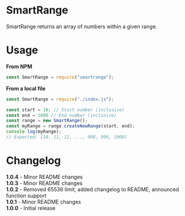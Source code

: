 # SmartRange
SmartRange returns an array of numbers within a given range.
# Usage
**From NPM**
```javascript
const SmartRange = require("smartrange");
```
**From a local file**
```javascript
const SmartRange = require("./index.js");
```
```javascript
const start = 10; // Start number (inclusive)
const end = 1000 // End number (inclusive)
const range = new SmartRange();
const myRange = range.createNewRange(start, end);
console.log(myRange);
// Expected: [10, 11, 12, ..., 998, 999, 1000]
```
# Changelog
**1.0.4** - Minor README changes<br />
**1.0.3** - Minor README changes<br />
**1.0.2** - Removed 65536 limit, added changelog to README, announced function support<br />
**1.0.1** - Minor README changes<br />
**1.0.0** - Initial release<br />
